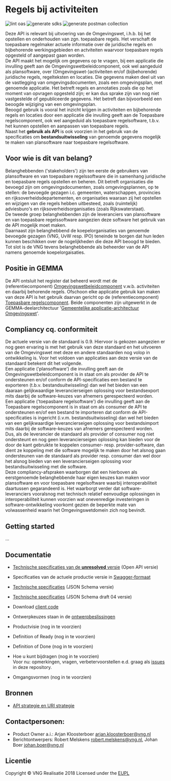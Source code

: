 # Regels bij activiteiten

![lint oas](https://github.com/VNG-Realisatie/Regels-bij-activiteiten/workflows/lint-oas/badge.svg)
![generate sdks](https://github.com/VNG-Realisatie/Regels-bij-activiteiten/workflows/generate-sdks/badge.svg)
![generate postman collection](https://github.com/VNG-Realisatie/Regels-bij-activiteiten/workflows/generate-postman-collection/badge.svg)

Deze API is relevant bij uitvoering van de Omgevingswet, i.h.b. bij het opstellen en onderhouden van zgn. toepasbare regels. Het verschaft de toepasbare regelmaker actuele informatie over de juridische regels en bijbehorende werkingsgebieden en actviteiten waarvoor toepasbare regels opgesteld of aangepast gaan worden.  
De API maakt het mogelijk om gegevens op te vragen, bij een applicatie die invulling geeft aan de Omgevingswetbeleidcomponent, ook wel aangeduid als plansoftware, over (Omgevingswet-)activiteiten en/of (bijbehorende) juridische regels, regelteksten en locaties. Die gegevens maken deel uit van de vastlegging van omgevingsdocumenten, zoals een omgevingsplan, met genoemde applicatie. Het betreft regels en annotaties zoals die op het moment van opvragen opgesteld zijn; er kan dus sprake zijn van nog niet vastgestelde of gepubliceerde gegevens. Het betreft dan bijvoorbeeld een beoogde wijziging van een omgevingsplan.  
Beoogd gebruik is vooral het inzicht krijgen in activiteiten en bijbehorende regels en locaties door een applicatie die invulling geeft aan de Toepasbare regelscomponent, ook wel aangeduid als toepasbare regelsoftware, t.b.v. het kunnen opstellen en aanpassen van toepasbare regels.  
Naast het **gebruik als API** is ook voorzien in het gebruik van de specificaties om **bestandsuitwisseling** van genoemde gegevens mogelijk te maken van plansoftware naar toepasbare regelsoftware. 

## Voor wie is dit van belang?
Belanghebbenden ('stakeholders') zijn ten eerste de gebruikers van plansoftware en van toepasbare regelssoftware die in samenhang juridische en toepasbare regels opstellen en beheren. Dit betreft organisaties die bevoegd zijn om omgevingsdocumenten, zoals omgevingsplannen, op te stellen: de bevoegde gezagen i.c. gemeenten, waterschappen, provincies en rijksoverheidsdepartementen, en organisaties waaraan zij het opstellen en wijzigen van die regels hebben uitbesteed, zoals (ruimtelijk) adviesburo's en rijksoverheidsorganisaties (zoals Rijkswaterstaat).  
De tweede groep belanghebbenden zijn de leveranciers van plansoftware en van toepasbare regelssoftware aangezien deze software het gebruik van de API mogelijk moet maken.  
Daarnaast zijn belanghebbend de koepelorganisaties van genoemde bevoegde gezagen (VNG, UvW resp. IPO) teneinde te borgen dat hun leden kunnen beschikken over de nogelijkheden die deze API beoogd te bieden.  
Tot slot is de VNG tevens belanghebbende als beheerder van de API namens genoemde koepelorgaisaties.  

## Positie in GEMMA
De API ontsluit het register dat beheerd wordt met de (referentiecomponent) [Omgevingswetbeleidcomponent](https://www.gemmaonline.nl/index.php/Omgevingswet/1.5/id-482b112b-dc5e-49b6-879c-a22f22cb6941) v.w.b. activiteiten en daarbij behorende regels. Ofschoon elke applicatie gebruik kan maken van deze API is het gebruik daarvan gericht op de (referentiecomponent) [Toepasbare regelscomponent](https://www.gemmaonline.nl/index.php/Omgevingswet/1.5/id-7f053bcc-9558-41ce-8a17-d3fa81fb7c17). Beide componenten zijn uitgewerkt in de GEMMA-deelarchitectuur '[Gemeenteljke applicatie-architectuur Omgevingswet](https://www.gemmaonline.nl/index.php/GAO_-_De_referentiecomponenten_voor_de_Omgevingswet)'.  

## Compliancy cq. conformiteit
De actuele versie van de standaard is 0.9. Hiervoor is gekozen aangezien er nog geen ervaring is met het gebruik van deze standaard en het uitvoeren van de Omgevingswet met deze en andere standaarden nog volop in ontwikkeling is. Voor het voldoen van applicaties aan deze versie van de standaard betekent dit het volgende.  
Een applicatie ('plansoftware') die invulling geeft aan de Omgevingswetbeleidcomponent is in staat om als provider de API te ondersteunen en/of conform de API-specificaties een bestand te exporteren (t.b.v. bestandsuitwisseling) dan wel het bieden van een daaraan gelijkwaardige leverancierseigen oplossing voor bestandsexport mits daarbij de software-keuzes van afnemers gerespecteerd worden.  
Een applicatie ('toepasbare regelsoftware') die invulling geeft aan de Toepasbare regelscomponent is in staat om als consumer de API te ondersteunen en/of een bestand te importeren dat conform de API-specificaties is ingericht (i.v.m. bestandsuitwisseling) dan wel het bieden van een gelijkwaardige leverancierseigen oplossing voor bestandsimport mits daarbij de software-keuzes van afnemers gerespecteerd worden.  
Dus, als de leverancier de standaard als provider of consumer nog niet ondersteunt en nog geen leverancierseigen oplossing kan bieden voor de door de kant gebruikte te koppelen consumer- resp. provider-software, dan dient ze koppeling met die software mogelijk te maken door het alsnog gaan ondersteunen van de standaard als provider resp. consumer dan wel door het alsnog bieden van een leverancierseigen oplossing voor bestandsuitwisseling met die software.  
Deze compliancy-afspraken waarborgen dat een hierboven als eerstgenoemde belanghebbende haar eigen keuzes kan maken voor plansoftware en voor toepasbare regelsoftware waarbij  interoperabiliteit daartussen gegarandeerd is. Het waarborgt verder dat software-leveranciers vooralsnog met technisch relatief eenvoudige oplossingen in interoperabiliteit kunnen voorzien wat onevenredige investeringen in software-ontwikkeling voorkomt gezien de beperkte mate van volwassenheid waarin het Omgevingswetdomein zich nog bevindt.   

## Getting started
...

## Documentatie
* [Technische specificaties van de **unresolved** versie](./specificatie/openapi.yaml) (Open API versie)
* Specificaties van de actuele productie versie in [Swagger-formaat](https://petstore.swagger.io/?url=https://raw.githubusercontent.com/VNG-Realisatie/Regels-bij-activiteiten/main/specificatie/genereervariant/openapi.yaml)
* [Technische specificaties](./specificatie/openapi.json) (JSON Schema versie)
* [Technische specificaties](./specificatie/openapi_draft04.json) (JSON Schema draft 04 versie)
* Download [client code](https://github.com/VNG-Realisatie/Regels-bij-activiteiten/tree/master/code)

* Ontwerpkeuzes staan in de [ontwerpbeslissingen](./docs/ontwerpbeslissingen.md)
* Productvisie (nog in te voorzien)
* Definition of Ready (nog in te voorzien)
* Definition of Done (nog in te voorzien)
* Hoe u kunt bijdragen (nog in te voorzien)  
  Voor nu: opmerkingen, vragen, verbetervoorstellen e.d. graag als [issues](https://github.com/VNG-Realisatie/Regels-bij-activiteiten/issues) in deze repository.
* Omgangsvormen (nog in te voorzien)

## Bronnen
* [API strategie en URI strategie](https://aandeslagmetdeomgevingswet.nl/digitaal-stelsel/documenten/documenten/api-uri-strategie/)

## Contactpersonen:
* Product Owner a.i.: Arjan Kloosterboer arjan.kloosterboer@vng.nl
* Berichtontwerpers: Robert Melskens robert.melskens@vng.nl, Johan Boer johan.boer@vng.nl

## Licentie
Copyright &copy; VNG Realisatie 2018
Licensed under the [EUPL](../LICENCE.md)

